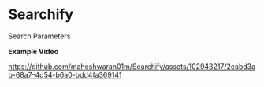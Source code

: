 # Searchify
Search Parameters

**Example Video**

https://github.com/maheshwaran01m/Searchify/assets/102943217/2eabd3ab-68a7-4d54-b6a0-bdd4fa369141
